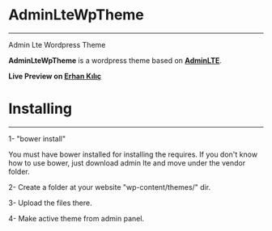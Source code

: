 # AdminLteWpTheme
-----------------
Admin Lte Wordpress Theme

**AdminLteWpTheme** is a wordpress theme based on **[AdminLTE](https://github.com/almasaeed2010/AdminLTE)**.

**Live Preview on [Erhan Kılıç](https://erhankilic.org)**

# Installing
------------

1- "bower install"

You must have bower installed for installing the requires. If you don't know how to use bower, just download admin lte and move under the vendor folder.

2- Create a folder at your website "wp-content/themes/" dir.

3- Upload the files there.

4- Make active theme from admin panel.